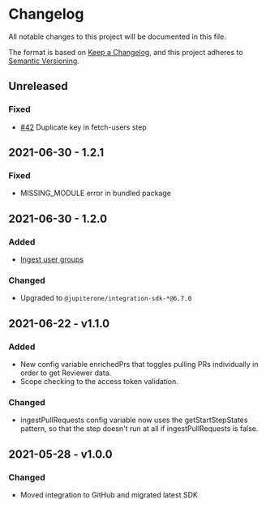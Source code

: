 # Changelog

All notable changes to this project will be documented in this file.

The format is based on [Keep a Changelog](https://keepachangelog.com/en/1.0.0/),
and this project adheres to
[Semantic Versioning](https://semver.org/spec/v2.0.0.html).

## Unreleased

### Fixed

- [#42](https://github.com/JupiterOne/integrations/issues/42) Duplicate key in
  fetch-users step

## 2021-06-30 - 1.2.1

### Fixed

- MISSING_MODULE error in bundled package

## 2021-06-30 - 1.2.0

### Added

- [Ingest user groups](https://github.com/JupiterOne/integrations/issues/29)

### Changed

- Upgraded to `@jupiterone/integration-sdk-*@6.7.0`

## 2021-06-22 - v1.1.0

### Added

- New config variable enrichedPrs that toggles pulling PRs individually in order
  to get Reviewer data.
- Scope checking to the access token validation.

### Changed

- ingestPullRequests config variable now uses the getStartStepStates pattern, so
  that the step doesn't run at all if ingestPullRequests is false.

## 2021-05-28 - v1.0.0

### Changed

- Moved integration to GitHub and migrated latest SDK
